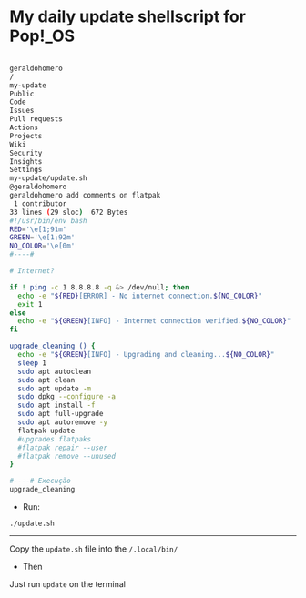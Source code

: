 # My daily update shellscript for Pop!_OS

```bash

geraldohomero
/
my-update
Public
Code
Issues
Pull requests
Actions
Projects
Wiki
Security
Insights
Settings
my-update/update.sh
@geraldohomero
geraldohomero add comments on flatpak
 1 contributor
33 lines (29 sloc)  672 Bytes
#!/usr/bin/env bash
RED='\e[1;91m'
GREEN='\e[1;92m'
NO_COLOR='\e[0m'
#----#

# Internet?

if ! ping -c 1 8.8.8.8 -q &> /dev/null; then
  echo -e "${RED}[ERROR] - No internet connection.${NO_COLOR}"
  exit 1
else
  echo -e "${GREEN}[INFO] - Internet connection verified.${NO_COLOR}"
fi

upgrade_cleaning () {
  echo -e "${GREEN}[INFO] - Upgrading and cleaning...${NO_COLOR}"
  sleep 1
  sudo apt autoclean
  sudo apt clean
  sudo apt update -m
  sudo dpkg --configure -a
  sudo apt install -f
  sudo apt full-upgrade
  sudo apt autoremove -y 
  flatpak update
  #upgrades flatpaks
  #flatpak repair --user
  #flatpak remove --unused
}  

#----# Execução
upgrade_cleaning
```
- Run: 

`./update.sh`
***
Copy the `update.sh` file into the `/.local/bin/`

- Then

Just run `update` on the terminal 
